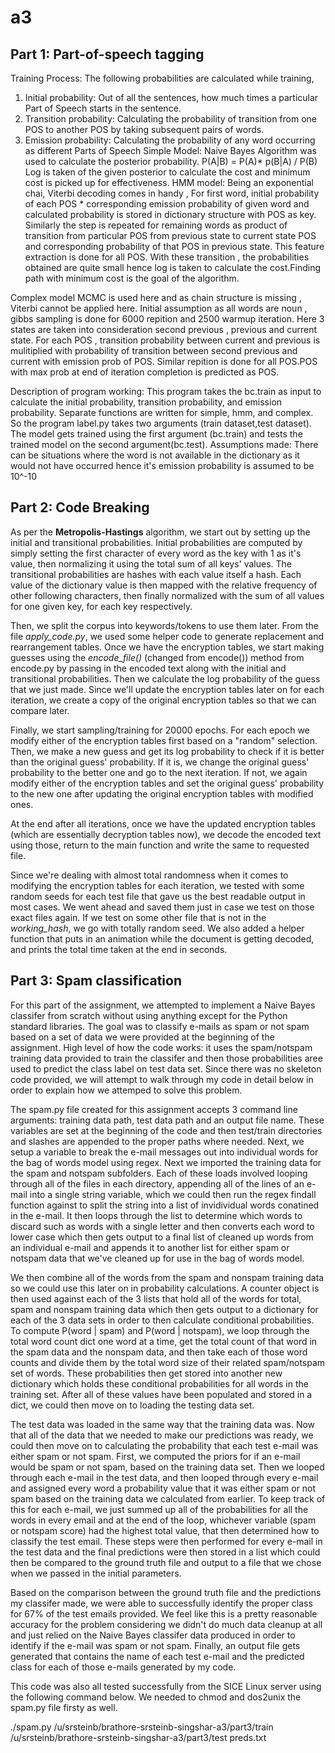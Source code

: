 # a3
## Part 1: Part-of-speech tagging
Training Process: 
 The following probabilities are calculated while training,
 1. Initial probability: Out of all the sentences, how much times a particular Part of Speech starts in the sentence.
 2. Transition probability: Calculating the probability of transition from one POS to another POS by taking subsequent pairs of words.
 3. Emission probability: Calculating the probability of any word occurring as different Parts of Speech
 Simple Model:
 Naive Bayes Algorithm was used to calculate the posterior probability.
                    P(A|B) = P(A)* p(B|A)  / P(B) 
  Log is taken of the given posterior to calculate the cost and minimum cost is picked up for effectiveness.
 HMM model:
 Being an exponential chai, Viterbi decoding comes in handy , For first word, initial probability of each POS * corresponding emission probability of given word and calculated probability is stored in dictionary structure with POS as key. Similarly the step is repeated for remaining words as product of transition from particular POS from previous state to current state POS and corresponding probability of that POS in previous state. This feature extraction is done for all POS. With these transition , the probabilities obtained are quite small hence log is taken to calculate the cost.Finding path with minimum cost is the goal of the algorithm.

 Complex model
 MCMC is used here and as chain structure is missing , Viterbi cannot be applied here. Initial assumption as all words are noun , gibbs sampling is done for 6000 repition and 2500 warmup iteration. Here 3 states are taken into consideration second previous , previous and current state. For each POS , transition probability between current and previous is mulitiplied with probability of transition between second previous and current with emission prob of POS. Similar repition is done for all POS.POS with max prob at end of iteration completion is predicted as POS.
  
 Description of program working:
  This program takes the bc.train as input to calculate the initial probability, transition probability,
  and emission probability. Separate functions are written for simple, hmm, and complex. So the program label.py takes two arguments (train dataset,test dataset). The model gets trained using the first argument (bc.train) and tests the trained model on the second argument(bc.test).
 Assumptions made:
There can be situations where the word is not available in the dictionary as it would not have occurred hence it's emission probability is assumed to be 10^-10 
## Part 2: Code Breaking

As per the **Metropolis-Hastings** algorithm, we start out by setting up the initial and transitional probabilities. Initial probabilities are computed by simply setting the first character of every word as the key with 1 as it's value, then normalizing it using the total sum of all keys' values. The transitional probabilities are hashes with each value itself a hash. Each value of the dictionary value is then mapped with the relative frequency of other following characters, then finally normalized with the sum of all values for one given key, for each key respectively.

Then, we split the corpus into keywords/tokens to use them later. From the file *apply_code.py*, we used some helper code to generate replacement and rearrangement tables. Once we have the encryption tables, we start making guesses using the *encode_file()* (changed from encode()) method from encode.py by passing in the encoded text along with the initial and transitional probabilities. Then we calculate the log probability of the guess that we just made. Since we'll update the encryption tables later on for each iteration, we create a copy of the original encryption tables so that we can compare later.

Finally, we start sampling/training for 20000 epochs. For each epoch we modify either of the encryption tables first based on a "random" selection. Then, we make a new guess and get its log probability to check if it is better than the original guess' probability. If it is, we change the original guess' probability to the better one and go to the next iteration. If not, we again modify either of the encryption tables and set the original guess' probability to the new one after updating the original encryption tables with modified ones.

At the end after all iterations, once we have the updated encryption tables (which are essentially decryption tables now), we decode the encoded text using those, return to the main function and write the same to requested file.

Since we're dealing with almost total randomness when it comes to modifying the encryption tables for each iteration, we tested with some random seeds for each test file that gave us the best readable output in most cases. We went ahead and saved them just in case we test on those exact files again. If we test on some other file that is not in the *working_hash*, we go with totally random seed. We also added a helper function that puts in an animation while the document is getting decoded, and prints the total time taken at the end in seconds.


## Part 3: Spam classification

For this part of the assignment, we attempted to implement a Naive Bayes classifer from scratch without using anything except for the Python standard libraries. The goal was to classify e-mails as spam or not spam based on a set of data we were provided at the beginning of the assignment. High level of how the code works: it uses the spam/notspam training data provided to train the classifer and then those probabilities aree used to predict the class label on test data set. Since there was no skeleton code provided, we will attempt to walk through my code in detail below in order to explain how we attemped to solve this problem.

The spam.py file created for this assignment accepts 3 command line arguments: training data path, test data path and an output file name. These variables are set at the beginning of the code and then test/train directories and slashes are appended to the proper paths where needed. Next, we setup a variable to break the e-mail messages out into individual words for the bag of words model using regex. Next we imported the training data for the spam and notspam subfolders. Each of these loads involved looping through all of the files in each directory, appending all of the lines of an e-mail into a single string variable, which we could then run the regex findall function against to split the string into a list of invidividual words conatined in the e-mail. It then loops through the list to determine which words to discard such as words with a single letter and then converts each word to lower case which then gets output to a final list of cleaned up words from an individual e-mail and appends it to another list for either spam or notspam data that we've cleaned up for use in the bag of words model.

We then combine all of the words from the spam and nonspam training data so we could use this later on in probability calculations. A counter object is then used against each of the 3 lists that hold all of the words for total, spam and nonspam training data which then gets output to a dictionary for each of the 3 data sets in order to then calculate conditional probabilities. To compute P(word | spam) and P(word | notspam), we loop through the total word count dict one word at a time, get the total count of that word in the spam data and the nonspam data, and then take each of those word counts and divide them by the total word size of their related spam/notspam set of words. These probabilities then get stored into another new dictionary which holds these conditional probabilities for all words in the training set. After all of these values have been populated and stored in a dict, we could then move on to loading the testing data set.

The test data was loaded in the same way that the training data was. Now that all of the data that we needed to make our predictions was ready, we could then move on to calculating the probability that each test e-mail was either spam or not spam. First, we computed the priors for if an e-mail would be spam or not spam, based on the training data set. Then we looped through each e-mail in the test data, and then looped through every e-mail and assigned every word a probability value that it was either spam or not spam based on the training data we calculated from earlier. To keep track of this for each e-mail, we just summed up all of the probabilities for all the words in every email and at the end of the loop, whichever variable (spam or notspam score) had the highest total value, that then determined how to classify the test email. These steps were then performed for every e-mail in the test data and the final predictions were then stored in a list which could then be compared to the ground truth file and output to a file that we chose when we passed in the initial parameters.

Based on the comparison between the ground truth file and the predictions my classifer made, we were able to successfully identify the proper class for 67% of the test emails provided. We feel like this is a pretty reasonable accuracy for the problem considering we didn't do much data cleanup at all and just relied on the Naive Bayes classifer data produced in order to identify if the e-mail was spam or not spam. Finally, an output file gets generated that contains the name of each test e-mail and the predicted class for each of those e-mails generated by my code.

This code was also all tested successfully from the SICE Linux server using the following command below. We needed to chmod and dos2unix the spam.py file firsty as well.

./spam.py /u/srsteinb/brathore-srsteinb-singshar-a3/part3/train /u/srsteinb/brathore-srsteinb-singshar-a3/part3/test preds.txt

